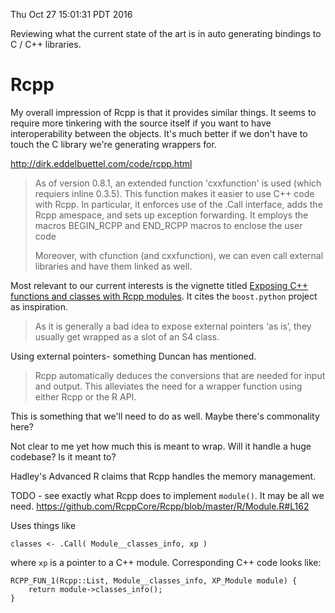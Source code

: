 Thu Oct 27 15:01:31 PDT 2016

Reviewing what the current state of the art is in auto generating bindings
to C / C++ libraries.

# Rcpp

My overall impression of Rcpp is that it provides similar things. It seems
to require more tinkering with the source itself if you want to have
interoperability between the objects. It's much better if we don't have to
touch the C library we're generating wrappers for.

http://dirk.eddelbuettel.com/code/rcpp.html

> As of version 0.8.1, an extended function 'cxxfunction' is used (which
> requiers inline 0.3.5). This function makes it easier to use C++ code with
> Rcpp. In particular, it enforces use of the .Call interface, adds the Rcpp
> amespace, and sets up exception forwarding. It employs the macros
> BEGIN_RCPP and END_RCPP macros to enclose the user code
> 
> Moreover, with cfunction (and cxxfunction), we can even call external
> libraries and have them linked as well.

Most relevant to our current interests is the vignette titled [Exposing C++
functions and classes with Rcpp
modules](http://dirk.eddelbuettel.com/code/rcpp/Rcpp-modules.pdf).  It
cites the `boost.python` project as inspiration.

> As it is generally a bad idea to expose external pointers ‘as is’, they
> usually get wrapped as a slot of an S4 class.

Using external pointers- something Duncan has mentioned.

> Rcpp automatically deduces the conversions
> that are needed for input and output. This alleviates the need for a
> wrapper function using either Rcpp or the R API.

This is something that we'll need to do as well. Maybe there's commonality
here?

Not clear to me yet how much this is meant to wrap. Will it handle a huge
codebase? Is it meant to?

Hadley's Advanced R claims that Rcpp handles the memory management.

TODO - see exactly what Rcpp does to implement `module()`. It may be all we
need. https://github.com/RcppCore/Rcpp/blob/master/R/Module.R#L162

Uses things like 
```
classes <- .Call( Module__classes_info, xp )
```
where `xp` is a pointer to a C++ module. Corresponding C++ code looks like:
```
RCPP_FUN_1(Rcpp::List, Module__classes_info, XP_Module module) {
    return module->classes_info();
}
```
